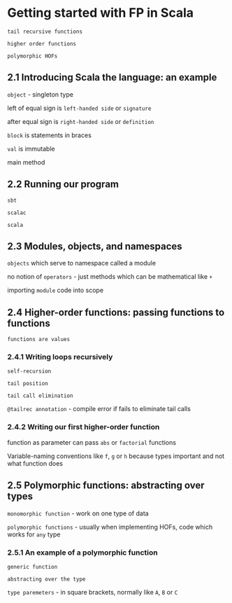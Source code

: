 # Getting started with FP in Scala

`tail recursive functions`

`higher order functions`

`polymorphic HOFs`

## 2.1 Introducing Scala the language: an example

`object` - singleton type

left of equal sign is `left-handed side` or `signature`

after equal sign is `right-handed side` or `definition`

`block` is statements in braces

`val` is immutable

main method

## 2.2 Running our program

`sbt`

`scalac`

`scala`

## 2.3 Modules, objects, and namespaces

`objects` which serve to namespace called a module

no notion of `operators` - just methods which can be mathematical like `+`

importing `module` code into scope

## 2.4 Higher-order functions: passing functions to functions

`functions are values`

### 2.4.1 Writing loops recursively

`self-recursion`

`tail position`

`tail call elimination`

`@tailrec annotation` - compile error if fails to eliminate tail calls

### 2.4.2 Writing our first higher-order function

function as parameter can pass `abs` or `factorial` functions

Variable-naming conventions like `f`, `g` or `h` because types important and not what function does

## 2.5 Polymorphic functions: abstracting over types

`monomorphic function` - work on one type of data

`polymorphic functions` - usually when implementing HOFs, code which works for `any` type 

### 2.5.1 An example of a polymorphic function

`generic function`

`abstracting over the type`

`type paremeters` - in square brackets, normally like `A`, `B` or `C`